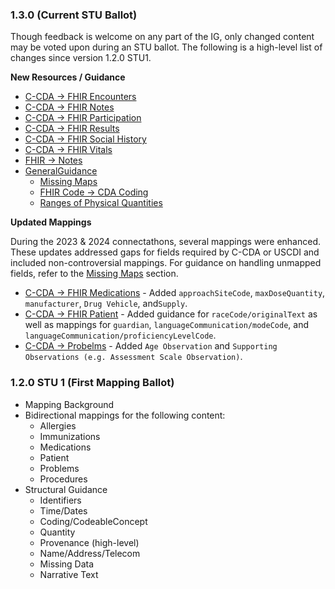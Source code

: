 ### 1.3.0 (Current STU Ballot)
Though feedback is welcome on any part of the IG, only changed content may be voted upon during an STU ballot. The following is a high-level list of changes since version 1.2.0 STU1.

**New Resources / Guidance**
- [C-CDA → FHIR Encounters](CF-encounters.html)
- [C-CDA → FHIR Notes](CF-notes.html)
- [C-CDA → FHIR Participation](CF-participations.html)
- [C-CDA → FHIR Results](CF-results.html)
- [C-CDA → FHIR Social History](CF-social.html)
- [C-CDA → FHIR Vitals](CF-vitals.html)
- [FHIR → Notes](FC-notes.html)
- [GeneralGuidance](mappingGuidance.html)
   - [Missing Maps](mappingGuidance.html#missing-maps)
   - [FHIR Code → CDA Coding](mappingGuidance.html#fhir-code--cda-coding)
   - [Ranges of Physical Quantities](mappingGuidance.html#ranges-of-physical-quantities)

**Updated Mappings**

During the 2023 & 2024 connectathons, several mappings were enhanced. These updates addressed gaps for fields required by C-CDA or USCDI and included non-controversial mappings. For guidance on handling unmapped fields, refer to the [Missing Maps](mappingGuidance.html#missing-maps) section.
- [C-CDA → FHIR Medications](CF-medications.html) - Added `approachSiteCode`, `maxDoseQuantity`, `manufacturer`, `Drug Vehicle`, and`Supply`.
- [C-CDA → FHIR Patient](CF-patient.html) - Added guidance for `raceCode/originalText` as well as mappings for `guardian`, `languageCommunication/modeCode`, and `languageCommunication/proficiencyLevelCode`.
- [C-CDA → Probelms](CF-problems.html) - Added `Age Observation` and `Supporting Observations (e.g. Assessment Scale Observation)`.

### 1.2.0 STU 1 (First Mapping Ballot)
- Mapping Background
- Bidirectional mappings for the following content:
  - Allergies
  - Immunizations
  - Medications
  - Patient
  - Problems
  - Procedures
- Structural Guidance
  - Identifiers
  - Time/Dates
  - Coding/CodeableConcept
  - Quantity
  - Provenance (high-level)
  - Name/Address/Telecom
  - Missing Data
  - Narrative Text